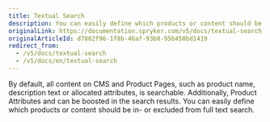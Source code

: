 ```yaml
---
title: Textual Search
description: You can easily define which products or content should be in- or excluded from full text search.
originalLink: https://documentation.spryker.com/v5/docs/textual-search
originalArticleId: d7802f96-1f8b-46af-93b8-95b450bd1419
redirect_from:
  - /v5/docs/textual-search
  - /v5/docs/en/textual-search
---
```


By default, all content on CMS and Product Pages, such as product name, description text or allocated attributes, is searchable. Additionally, Product Attributes and can be boosted in the search results. You can easily define which products or content should be in- or excluded from full text search.
